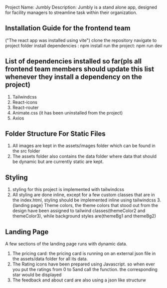 Project Name: Jumbly
Description: Jumbly is a stand alone app, designed for facility managers to streamline task within their organization.


## Installation Guide for the frontend team
("The react app was installed using vite")
clone the repository
navigate to project folder
install dependencies : npm install 
run the project: npm run dev


## List of dependencies installed so far(pls all frontend team members should update this list whenever they install a dependency on the project)

1.  Tailwindcss
2.  React-icons
3.  React-router
4.  Animate.css (it has been uninstalled from the project)
5.  Axios


## Folder Structure For Static Files
1. All images are kept in the assets/images folder which can be found in the src folder
2. The assets folder also contains the data folder where data that should be dynamic but are currently static are kept.

##  Styling
1. styling for this project is implemented with tailwindcss
2. All styling are done inline, except for a few custom classes that are in the index.html, styling should be implemented inline using tailwindcss
3.{landing page} Theme colors, the theme colors that stood out from the design have been assigned to tailwind classes(themeColor2 and themeColor3), while background styles are(themeBg1 and themeBg2)

## Landing Page
A few sections of the landing page runs with dynamic data.

1. The pricing card: the pricing card is running on an external json file in the assets/data folder for all its data.
2. The Rating icons have been prepared using Javascript. so when ever you put the ratings from 0 to 5and call the function. the corresponding star would be displayed
3. The feedback and about card are also using a json like structurw



<!-- 
 1. this project is using tailwindcss
 -->




 <!-- # React + Vite

This template provides a minimal setup to get React working in Vite with HMR and some ESLint rules.

Currently, two official plugins are available:

- [@vitejs/plugin-react](https://github.com/vitejs/vite-plugin-react/blob/main/packages/plugin-react/README.md) uses [Babel](https://babeljs.io/) for Fast Refresh
- [@vitejs/plugin-react-swc](https://github.com/vitejs/vite-plugin-react-swc) uses [SWC](https://swc.rs/) for Fast Refresh -->
